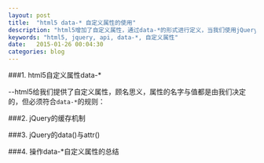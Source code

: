```yaml
---
layout: post
title:  "html5 data-* 自定义属性的使用"
description: "html5增加了自定义属性，通过data-*的形式进行定义，当我们使用jQuery的API去操作自定义属性的时候需要区分data()与attr()。"
keywords: "html5, jquery, api, data-*, 自定义属性"
date:   2015-01-26 00:04:30
categories: blog
---
```


###1. html5自定义属性data-*

--html5给我们提供了自定义属性，顾名思义，属性的名字与值都是由我们决定的，但必须符合`data-*`的规则：


###2. jQuery的缓存机制

###3. jQuery的data()与attr()

###4. 操作data-*自定义属性的总结
